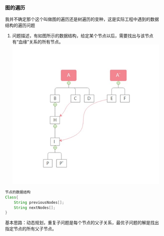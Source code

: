 
### 图的遍历
我并不确定那个这个叫做图的遍历还是树遍历的变种，这是实际工程中遇到的数据结构的遍历问题

1. 问题描述，有如图所示的数据结构，给定某个节点以后，需要找出与该节点有“血缘”关系的所有节点。
![图的遍历](/Pictures/DiagramTraver.jpg "这是血缘关系图") 

```java
节点的数据结构
Class{
    String previousNodes[];
    String nextNodes[];
}
```
基本思路：动态规划，重复子问题是每个节点的父子关系，最优子问题的解是找出指定节点的所有父子节点。
```java

```
